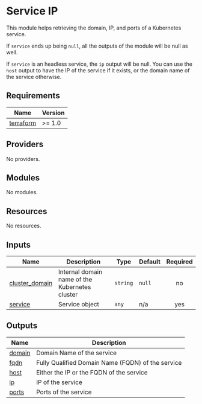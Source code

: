 # Service IP

This module helps retrieving the domain, IP, and ports of a Kubernetes service.

If `service` ends up being `null`, all the outputs of the module will be null as well.

If `service` is an headless service, the `ip` output will be null. You can use the `host` output to have the IP of the service if it exists, or the domain name of the service otherwise.
<!-- BEGIN_TF_DOCS -->
## Requirements

| Name | Version |
|------|---------|
| <a name="requirement_terraform"></a> [terraform](#requirement\_terraform) | >= 1.0 |

## Providers

No providers.

## Modules

No modules.

## Resources

No resources.

## Inputs

| Name | Description | Type | Default | Required |
|------|-------------|------|---------|:--------:|
| <a name="input_cluster_domain"></a> [cluster\_domain](#input\_cluster\_domain) | Internal domain name of the Kubernetes cluster | `string` | `null` | no |
| <a name="input_service"></a> [service](#input\_service) | Service object | `any` | n/a | yes |

## Outputs

| Name | Description |
|------|-------------|
| <a name="output_domain"></a> [domain](#output\_domain) | Domain Name of the service |
| <a name="output_fqdn"></a> [fqdn](#output\_fqdn) | Fully Qualified Domain Name (FQDN) of the service |
| <a name="output_host"></a> [host](#output\_host) | Either the IP or the FQDN of the service |
| <a name="output_ip"></a> [ip](#output\_ip) | IP of the service |
| <a name="output_ports"></a> [ports](#output\_ports) | Ports of the service |
<!-- END_TF_DOCS -->
